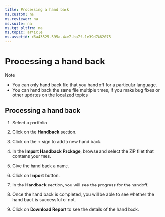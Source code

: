 ```yaml
---
title: Processing a hand back
ms.custom: na
ms.reviewer: na
ms.suite: na
ms.tgt_pltfrm: na
ms.topic: article
ms.assetid: d6a43525-595a-4ae7-ba7f-1e39d7862075
---
```

# Processing a hand back
> [!NOTE]
> -   You can only hand back file that you hand off for a particular language.
> -   You can hand back the same file multiple times, if you make bug fixes or other updates on the localized topics

## Processing a hand back

1.  Select a portfolio

2.  Click on the **Handback** section.

3.  Click on the **+** sign to add a new hand back.

4.  In the **Import Handback Package**, browse and select the ZIP filet that contains your files.

5.  Give the hand back a name.

6.  Click on **Import** button.

7.  In the **Handback** section, you will see the progress for the handoff.

8.  Once the hand back is completed, you will be able to see whether the hand back is successful or not.

9. Click on **Download Report** to see the details of the hand back.

